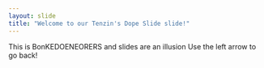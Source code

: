 ```yaml
---
layout: slide
title: "Welcome to our Tenzin's Dope Slide slide!"
---
```

This is BonKEDOENEORERS and slides are an illusion
Use the left arrow to go back! 